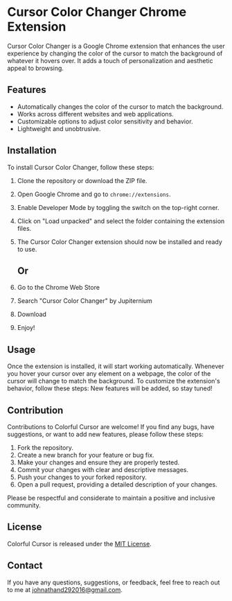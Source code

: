 # Cursor Color Changer Chrome Extension

Cursor Color Changer is a Google Chrome extension that enhances the user experience by changing the color of the cursor to match the background of whatever it hovers over. It adds a touch of personalization and aesthetic appeal to browsing.

## Features
- Automatically changes the color of the cursor to match the background.
- Works across different websites and web applications.
- Customizable options to adjust color sensitivity and behavior.
- Lightweight and unobtrusive.


## Installation
To install Cursor Color Changer, follow these steps:
1. Clone the repository or download the ZIP file.
2. Open Google Chrome and go to `chrome://extensions`.
3. Enable Developer Mode by toggling the switch on the top-right corner.
4. Click on "Load unpacked" and select the folder containing the extension files.
5. The Cursor Color Changer extension should now be installed and ready to use.

   ## Or
1. Go to the Chrome Web Store
2. Search "Cursor Color Changer" by Jupiternium
3. Download
4. Enjoy!

## Usage
Once the extension is installed, it will start working automatically. Whenever you hover your cursor over any element on a webpage, the color of the cursor will change to match the background. To customize the extension's behavior, follow these steps:
New features will be added, so stay tuned!

## Contribution
Contributions to Colorful Cursor are welcome! If you find any bugs, have suggestions, or want to add new features, please follow these steps:
1. Fork the repository.
2. Create a new branch for your feature or bug fix.
3. Make your changes and ensure they are properly tested.
4. Commit your changes with clear and descriptive messages.
5. Push your changes to your forked repository.
6. Open a pull request, providing a detailed description of your changes.

Please be respectful and considerate to maintain a positive and inclusive community.

## License
Colorful Cursor is released under the [MIT License](/LICENSE).


## Contact
If you have any questions, suggestions, or feedback, feel free to reach out to me at [johnathand292016@gmail.com](mailto:email@example.com). 
